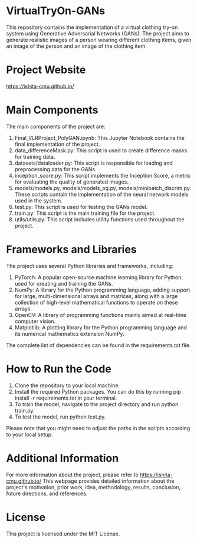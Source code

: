 # VirtualTryOn-GANs
This repository contains the implementation of a virtual clothing try-on system using Generative Adversarial Networks (GANs). The project aims to generate realistic images of a person wearing different clothing items, given an image of the person and an image of the clothing item.

# Project Website
https://ishita-cmu.github.io/

# Main Components
The main components of the project are:

  1. Final_VLRProject_PolyGAN.ipynb: This Jupyter Notebook contains the final implementation of the project.
  2. data_differenceMask.py: This script is used to create difference masks for training data.
  3. datasets/dataloader.py: This script is responsible for loading and preprocessing data for the GANs.
  4. inception_score.py: This script implements the Inception Score, a metric for evaluating the quality of generated images.
  5. models/models.py, models/models_og.py, models/minibatch_discrim.py: These scripts contain the implementation of the neural network models used in the system.
  6. test.py: This script is used for testing the GANs model.
  7. train.py: This script is the main training file for the project.
  8. utils/utils.py: This script includes utility functions used throughout the project.

# Frameworks and Libraries
The project uses several Python libraries and frameworks, including:

  1. PyTorch: A popular open-source machine learning library for Python, used for creating and training the GANs.
  2. NumPy: A library for the Python programming language, adding support for large, multi-dimensional arrays and matrices, along with a large collection of high-level mathematical   functions to operate on these arrays.
  3. OpenCV: A library of programming functions mainly aimed at real-time computer vision.
  4. Matplotlib: A plotting library for the Python programming language and its numerical mathematics extension NumPy.

The complete list of dependencies can be found in the requirements.txt file.

# How to Run the Code

  1. Clone the repository to your local machine.
  2. Install the required Python packages. You can do this by running pip install -r requirements.txt in your terminal.
  3. To train the model, navigate to the project directory and run python train.py.
  4. To test the model, run python test.py.

Please note that you might need to adjust the paths in the scripts according to your local setup.

# Additional Information
For more information about the project, please refer to https://ishita-cmu.github.io/ This webpage provides detailed information about the project's motivation, prior work, idea, methodology, results, conclusion, future directions, and references.

# License
This project is licensed under the MIT License.
